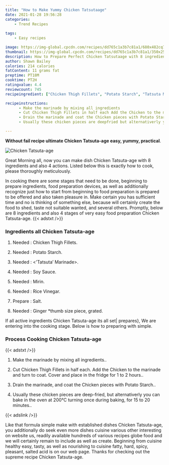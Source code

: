 ```yaml
---
title: "How to Make Yummy Chicken Tatsutaage"
date: 2021-01-28 19:56:28
categories:
    - Trend Recipes
    
tags:
    - Easy recipes

image: https://img-global.cpcdn.com/recipes/dd765c1a3b7c81a1/680x482cq70/chicken-tatsuta-age-recipe-main-photo.jpg
thumbnail: https://img-global.cpcdn.com/recipes/dd765c1a3b7c81a1/350x250cq70/chicken-tatsuta-age-recipe-main-photo.jpg
description: How to Prepare Perfect Chicken Tatsutaage with 8 ingredients and 4 stages of easy cooking.
author: Shawn Bailey
calories: 214 calories
fatContent: 11 grams fat
preptime: PT18M
cooktime: PT2H
ratingvalue: 4.4
reviewcount: 745
recipeingredient: ["Chicken Thigh Fillets", "Potato Starch", "Tatsuta Marinade", "Soy Sauce", "Mirin", "Rice Vinegar", "Salt", "Ginger thumb size piece grated"]

recipeinstructions: 
      - Make the marinade by mixing all ingredients 
      - Cut Chicken Thigh Fillets in half each Add the Chicken to the marinade and turn to coat Cover and place in the fridge for 1 to 2 hours 
      - Drain the marinade and coat the Chicken pieces with Potato Starch 
      - Usually these chicken pieces are deepfried but alternativerly you can bake in the oven at 200 turning once during baking for 15 to 20 minutes

---
```




**Without fail recipe ultimate Chicken Tatsuta-age easy, yummy, practical**. 


![Chicken Tatsuta-age](https://img-global.cpcdn.com/recipes/dd765c1a3b7c81a1/680x482cq70/chicken-tatsuta-age-recipe-main-photo.jpg "Chicken Tatsuta-age")




Great Morning all, now you can make dish Chicken Tatsuta-age with 8 ingredients and also 4 actions. Listed below this is exactly how to cook, please thoroughly meticulously.

In cooking there are some stages that need to be done, beginning to prepare ingredients, food preparation devices, as well as additionally recognize just how to start from beginning to food preparation is prepared to be offered and also taken pleasure in. Make certain you has sufficient time and no is thinking of something else, because will certainly create the food to shed, taste not suitable wanted, and several others. Promptly, below are 8 ingredients and also 4 stages of very easy food preparation Chicken Tatsuta-age.
{{< adstxt />}}

### Ingredients all Chicken Tatsuta-age


1. Needed  : Chicken Thigh Fillets.

1. Needed  : Potato Starch.

1. Needed  : &lt;&#39;Tatsuta’ Marinade&gt;.

1. Needed  : Soy Sauce.

1. Needed  : Mirin.

1. Needed  : Rice Vinegar.

1. Prepare  : Salt.

1. Needed  : Ginger *thumb size piece, grated.



If all active ingredients Chicken Tatsuta-age its all set| prepares}, We are entering into the cooking stage. Below is how to preparing with simple.

### Process Cooking Chicken Tatsuta-age

{{< adstxt />}}


1. Make the marinade by mixing all ingredients..



1. Cut Chicken Thigh Fillets in half each. Add the Chicken to the marinade and turn to coat. Cover and place in the fridge for 1 to 2 hours..



1. Drain the marinade, and coat the Chicken pieces with Potato Starch..



1. Usually these chicken pieces are deep-fried, but alternativerly you can bake in the oven at 200℃ turning once during baking, for 15 to 20 minutes..





{{< adslink />}}

Like that formula simple make with established dishes Chicken Tatsuta-age, you additionally do seek even more dishes cuisine various other interesting on website us, readily available hundreds of various recipes globe food and we will certainly remain to include as well as create. Beginning from cuisine healthy easy, tasty, as well as nourishing to cuisine fatty, hard, spicy, pleasant, salted acid is on our web page. Thanks for checking out the supreme recipe Chicken Tatsuta-age.
